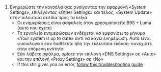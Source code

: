 1. Ενημερώστε την κονσόλα σας ανοίγοντας την εφαρμογή «System Settings», επιλέγοντας «Other Settings» και τέλος, «System Update» στην τελευταία σελίδα προς τα δεξιά
   - Οι ενημερώσεις είναι ασφαλείς όταν χρησιμοποιείτε B9S + Luma (αυτό που έχετε)
   - Το εργαλείο ενημερώσεων ενδέχεται να εμφανίσει το μήνυμα «Your system is up to date» αντί να κάνει ενημέρωση. Αυτό είναι φυσιολογικό εάν διαθέτετε ήδη την τελευταία έκδοση· συνεχίστε στην επόμενη ενότητα
   - Εάν λάβετε σφάλμα, ορίστε την επιλογή «DNS Settings» σε «Auto» και την επιλογή «Proxy Settings» σε «No»
   - If this still gives you an error, [follow this troubleshooting guide](troubleshooting-finalizing-setup.html)
